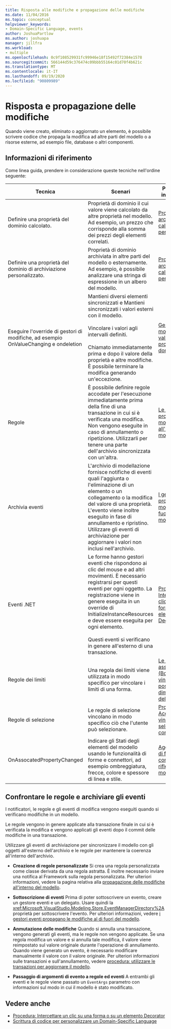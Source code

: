 ```yaml
---
title: Risposta alle modifiche e propagazione delle modifiche
ms.date: 11/04/2016
ms.topic: conceptual
helpviewer_keywords:
- Domain-Specific Language, events
author: JoshuaPartlow
ms.author: joshuapa
manager: jillfra
ms.workload:
- multiple
ms.openlocfilehash: 0c9f108529931fc99946e18f15492f72384e1578
ms.sourcegitcommit: 566144d59c376474c09bbb55164c01d70f4b621c
ms.translationtype: MT
ms.contentlocale: it-IT
ms.lasthandoff: 09/19/2020
ms.locfileid: "90809989"
---
```

# <a name="respond-to-and-propagate-changes"></a>Risposta e propagazione delle modifiche

Quando viene creato, eliminato o aggiornato un elemento, è possibile scrivere codice che propaga la modifica ad altre parti del modello o a risorse esterne, ad esempio file, database o altri componenti.

## <a name="reference"></a>Informazioni di riferimento

Come linea guida, prendere in considerazione queste tecniche nell'ordine seguente:

|Tecnica|Scenari|Per ulteriori informazioni|
|-|-|-|
|Definire una proprietà del dominio calcolato.|Proprietà di dominio il cui valore viene calcolato da altre proprietà nel modello. Ad esempio, un prezzo che corrisponde alla somma dei prezzi degli elementi correlati.|[Proprietà di archiviazione calcolate e personalizzate](../modeling/calculated-and-custom-storage-properties.md)|
|Definire una proprietà del dominio di archiviazione personalizzato.|Proprietà di dominio archiviata in altre parti del modello o esternamente. Ad esempio, è possibile analizzare una stringa di espressione in un albero del modello.|[Proprietà di archiviazione calcolate e personalizzate](../modeling/calculated-and-custom-storage-properties.md)|
|Eseguire l'override di gestori di modifiche, ad esempio OnValueChanging e ondeletion|Mantieni diversi elementi sincronizzati e Mantieni sincronizzati i valori esterni con il modello.<br /><br /> Vincolare i valori agli intervalli definiti.<br /><br /> Chiamato immediatamente prima e dopo il valore della proprietà e altre modifiche. È possibile terminare la modifica generando un'eccezione.|[Gestori di modifica del valore delle proprietà del dominio](../modeling/domain-property-value-change-handlers.md)|
|Regole|È possibile definire regole accodate per l'esecuzione immediatamente prima della fine di una transazione in cui si è verificata una modifica. Non vengono eseguite in caso di annullamento o ripetizione. Utilizzarli per tenere una parte dell'archivio sincronizzata con un'altra.|[Le regole propagano le modifiche all'interno del modello](../modeling/rules-propagate-changes-within-the-model.md)|
|Archivia eventi|L'archivio di modellazione fornisce notifiche di eventi quali l'aggiunta o l'eliminazione di un elemento o un collegamento o la modifica del valore di una proprietà. L'evento viene inoltre eseguito in fase di annullamento e ripristino. Utilizzare gli eventi di archiviazione per aggiornare i valori non inclusi nell'archivio.|[I gestori eventi propagano le modifiche al di fuori del modello](../modeling/event-handlers-propagate-changes-outside-the-model.md)|
|Eventi .NET|Le forme hanno gestori eventi che rispondono ai clic del mouse e ad altri movimenti. È necessario registrarsi per questi eventi per ogni oggetto. La registrazione viene in genere eseguita in un override di InitializeInstanceResources e deve essere eseguita per ogni elemento.<br /><br /> Questi eventi si verificano in genere all'esterno di una transazione.|[Procedura: Intercettare un clic su una forma o su un elemento Decorator](../modeling/how-to-intercept-a-click-on-a-shape-or-decorator.md)|
|Regole dei limiti|Una regola dei limiti viene utilizzata in modo specifico per vincolare i limiti di una forma.|[Le regole associate (BoundsRules) vincolano posizione e dimensione delle forme](../vs-2015/modeling/boundsrules-constrain-shape-location-and-size.md?view=vs-2015)|
|Regole di selezione|Le regole di selezione vincolano in modo specifico ciò che l'utente può selezionare.|[Procedura: Accedere e vincolare la selezione corrente](../modeling/how-to-access-and-constrain-the-current-selection.md)|
|OnAssocatedPropertyChanged|Indicare gli Stati degli elementi del modello usando le funzionalità di forme e connettori, ad esempio ombreggiatura, frecce, colore e spessore di linea e stile.|[Aggiornamento di forme e di connettori per riflettere il modello](../modeling/updating-shapes-and-connectors-to-reflect-the-model.md)|

## <a name="compare-rules-and-store-events"></a>Confrontare le regole e archiviare gli eventi

I notificatori, le regole e gli eventi di modifica vengono eseguiti quando si verificano modifiche in un modello.

Le regole vengono in genere applicate alla transazione finale in cui si è verificata la modifica e vengono applicati gli eventi dopo il commit delle modifiche in una transazione.

Utilizzare gli eventi di archiviazione per sincronizzare il modello con gli oggetti all'esterno dell'archivio e le regole per mantenere la coerenza all'interno dell'archivio.

- **Creazione di regole personalizzate** Si crea una regola personalizzata come classe derivata da una regola astratta. È inoltre necessario inviare una notifica al Framework sulla regola personalizzata. Per ulteriori informazioni, vedere la pagina relativa alla [propagazione delle modifiche all'interno del modello](../modeling/rules-propagate-changes-within-the-model.md).

- **Sottoscrizione di eventi** Prima di poter sottoscrivere un evento, creare un gestore eventi e un delegato. Usare quindi la <xref:Microsoft.VisualStudio.Modeling.Store.EventManagerDirectory%2A> proprietà per sottoscrivere l'evento. Per ulteriori informazioni, vedere [i gestori eventi propagano le modifiche al di fuori del modello](../modeling/event-handlers-propagate-changes-outside-the-model.md).

- **Anmutazione delle modifiche** Quando si annulla una transazione, vengono generati gli eventi, ma le regole non vengono applicate. Se una regola modifica un valore e si annulla tale modifica, il valore viene reimpostato sul valore originale durante l'operazione di annullamento. Quando viene generato un evento, è necessario modificare manualmente il valore con il valore originale. Per ulteriori informazioni sulle transazioni e sull'annullamento, vedere [procedura: utilizzare le transazioni per aggiornare il modello](../modeling/how-to-use-transactions-to-update-the-model.md).

- **Passaggio di argomenti di evento a regole ed eventi** A entrambi gli eventi e le regole viene passato un `EventArgs` parametro con informazioni sul modo in cui il modello è stato modificato.

## <a name="see-also"></a>Vedere anche

- [Procedura: Intercettare un clic su una forma o su un elemento Decorator](../modeling/how-to-intercept-a-click-on-a-shape-or-decorator.md)
- [Scrittura di codice per personalizzare un Domain-Specific Language](../modeling/writing-code-to-customise-a-domain-specific-language.md)